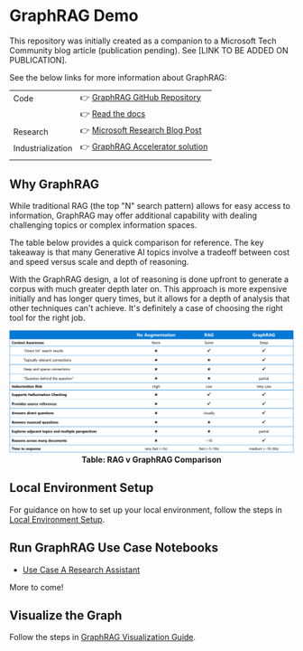# GraphRAG Demo

This repository was initially created as a companion to a Microsoft Tech Community blog article (publication pending). See [LINK TO BE ADDED ON PUBLICATION].

See the below links for more information about GraphRAG:

|   |   |
|---|---|
| Code | 👉 [GraphRAG GitHub Repository](https://github.com/microsoft/graphrag/blob/main/README.md) |
| | 👉 [Read the docs](https://microsoft.github.io/graphrag) |
| Research | 👉 [Microsoft Research Blog Post](https://www.microsoft.com/en-us/research/blog/graphrag-unlocking-llm-discovery-on-narrative-private-data/) |
| Industrialization | 👉 [GraphRAG Accelerator solution](https://github.com/Azure-Samples/graphrag-accelerator) |
|   |   |

## Why GraphRAG
While traditional RAG (the top "N" search pattern) allows for easy access to information, GraphRAG may offer additional capability with dealing challenging topics or complex information spaces.

The table below provides a quick comparison for reference. The key takeaway is that many Generative AI topics involve a tradeoff between cost and speed versus scale and depth of reasoning.

With the GraphRAG design, a lot of reasoning is done upfront to generate a corpus with much greater depth later on. This approach is more expensive initially and has longer query times, but it allows for a depth of analysis that other techniques can't achieve. It's definitely a case of choosing the right tool for the right job.

<div align="center">

![RAG v GraphRAG Comparison](/assets/approach_comparision_tbl.png "RAG v GraphRAG Comparison")
**Table: RAG v GraphRAG Comparison**

</div>

## Local Environment Setup
For guidance on how to set up your local environment, follow the steps in [Local Environment Setup](./local-environment-setup.md).

## Run GraphRAG Use Case Notebooks

- [Use Case A Research Assistant](./Use%20Case%20A%20Research%20Assistant.ipynb)

More to come!

## Visualize the Graph

Follow the steps in [GraphRAG Visualization Guide](https://microsoft.github.io/graphrag/visualization_guide/).



